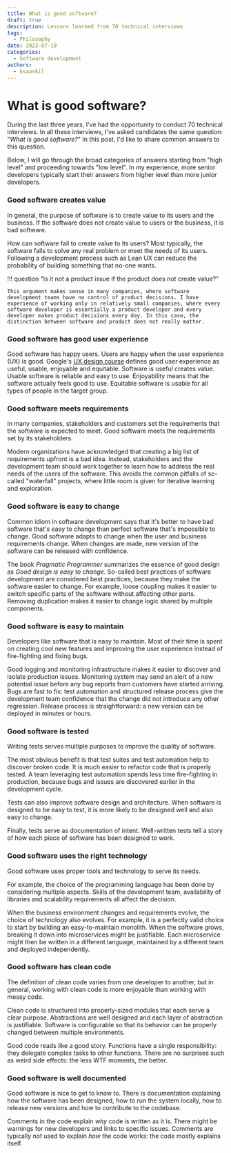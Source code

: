 ```yaml
---
title: What is good software?
draft: true
description: Lessons learned from 70 technical interviews
tags:
  - Philosophy
date: 2023-07-19
categories:
  - Software development
authors:
  - ksaaskil
---
```


# What is good software?

During the last three years, I've had the opportunity to conduct 70 technical interviews. In all these interviews, I've asked candidates the same question: "_What is good software?_" In this post, I'd like to share common answers to this question.

<!-- more -->

Below, I will go through the broad categories of answers starting from "high level" and proceeding towards "low level". In my experience, more senior developers typically start their answers from higher level than more junior developers.

<!--In my experience, the answer to the question "_What is good software?_" tells something about the seniority level of the candidate. While there is no right or wrong answer to the question, I've found that senior developers tend to approch the question at higher level than more junior developers.

Martin Fowler [divides](https://martinfowler.com/articles/is-quality-worth-cost.html) software quality attributes into external and internal attributes. The distinction is that users of the software can directly see external quality but have no direct visibility to internal quality. Below, I will group the categories into these two categories.-->

<!--## External quality-->

### Good software creates value

In general, the purpose of software is to create value to its users and the business. If the software does not create value to users or the business, it is bad software.

How can software fail to create value to its users? Most typically, the software fails to solve any real problem or meet the needs of its users. Following a development process such as Lean UX can reduce the probability of building something that no-one wants.

!!! question "Is it not a product issue if the product does not create value?"

    This argument makes sense in many companies, where software development teams have no control of product decisions. I have experience of working only in relatively small companies, where every software developer is essentially a product developer and every developer makes product decisions every day. In this case, the distinction between software and product does not really matter.

### Good software has good user experience

Good software has happy users. Users are happy when the user experience (UX) is good. Google's [UX design course](https://www.coursera.org/professional-certificates/google-ux-design) defines good user experience as useful, usable, enjoyable and equitable. Software is useful creates value. Usable software is reliable and easy to use. Enjoyability means that the software actually feels good to use. Equitable software is usable for all types of people in the target group.

### Good software meets requirements

In many companies, stakeholders and customers set the requirements that the software is expected to meet. Good software meets the requirements set by its stakeholders.

Modern organizations have acknowledged that creating a big list of requirements upfront is a bad idea. Instead, stakeholders and the development team should work together to learn how to address the real needs of the users of the software. This avoids the common pitfalls of so-called "waterfall" projects, where little room is given for iterative learning and exploration.

### Good software is easy to change

Common idiom in software development says that it's better to have bad software that's easy to change than perfect software that's impossible to change. Good software adapts to change when the user and business requirements change. When changes are made, new version of the software can be released with confidence.

The book _Pragmatic Programmer_ summarizes the essence of good design as _Good design is easy to change_. So-called best practices of software development are considered best practices, because they make the software easier to change. For example, loose coupling makes it easier to switch specific parts of the software without affecting other parts. Removing duplication makes it easier to change logic shared by multiple components.

### Good software is easy to maintain

Developers like software that is easy to maintain. Most of their time is spent on creating cool new features and improving the user experience instead of fire-fighting and fixing bugs.

Good logging and monitoring infrastructure makes it easier to discover and isolate production issues. Monitoring system may send an alert of a new potential issue before any bug reports from customers have started arriving. Bugs are fast to fix: test automation and structured release process give the development team confidence that the change did not introduce any other regression. Release process is straightforward: a new version can be deployed in minutes or hours.

### Good software is tested

Writing tests serves multiple purposes to improve the quality of software.

The most obvious benefit is that test suites and test automation help to discover broken code. It is much easier to refactor code that is properly tested. A team leveraging test automation spends less time fire-fighting in production, because bugs and issues are discovered earlier in the development cycle.

Tests can also improve software design and architecture. When software is designed to be easy to test, it is more likely to be designed well and also easy to change.

Finally, tests serve as documentation of intent. Well-written tests tell a story of how each piece of software has been designed to work.

### Good software uses the right technology

Good software uses proper tools and technology to serve its needs.

For example, the choice of the programming language has been done by considering multiple aspects. Skills of the development team, availability of libraries and scalability requirements all affect the decision.

When the business environment changes and requirements evolve, the choice of technology also evolves. For example, it is a perfectly valid choice to start by building an easy-to-maintain monolith. When the software grows, breaking it down into microservices might be justifiable. Each microservice might then be written in a different language, maintained by a different team and deployed independently.

### Good software has clean code

The definition of clean code varies from one developer to another, but in general, working with clean code is more enjoyable than working with messy code.

Clean code is structured into properly-sized modules that each serve a clear purpose. Abstractions are well designed and each layer of abstraction is justifiable. Software is configurable so that its behavior can be properly changed between multiple environments.

Good code reads like a good story. Functions have a single responsibility: they delegate complex tasks to other functions. There are no surprises such as weird side effects: the less WTF moments, the better.

### Good software is well documented

Good software is nice to get to know to. There is documentation explaining how the software has been designed, how to run the system locally, how to release new versions and how to contribute to the codebase.

Comments in the code explain _why_ code is written as it is. There might be warnings for new developers and links to specific issues. Comments are typically not used to explain _how_ the code works: the code mostly explains itself.

